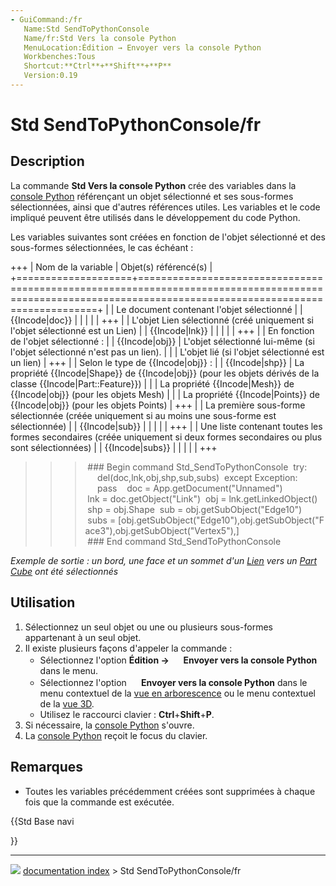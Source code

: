 ```yaml
---
- GuiCommand:/fr
   Name:Std SendToPythonConsole
   Name/fr:Std Vers la console Python
   MenuLocation:Édition → Envoyer vers la console Python
   Workbenches:Tous
   Shortcut:**Ctrl**+**Shift**+**P**
   Version:0.19
---
```


# Std SendToPythonConsole/fr

## Description

La commande **Std Vers la console Python** crée des variables dans la [console Python](Python_console/fr.md) référençant un objet sélectionné et ses sous-formes sélectionnées, ainsi que d\'autres références utiles. Les variables et le code impliqué peuvent être utilisés dans le développement du code Python.

Les variables suivantes sont créées en fonction de l\'objet sélectionné et des sous-formes sélectionnées, le cas échéant :

+++
| Nom de la variable | Objet(s) référencé(s)                                                                                                                                     |
+====================+===========================================================================================================================================================+
|     | Le document contenant l\'objet sélectionné                                                                                                                |
| {{Incode|doc}}     |                                                                                                                                                           |
|                 |                                                                                                                                                           |
+++
|     | L\'objet Lien sélectionné (créé uniquement si l\'objet sélectionné est un Lien)                                                                           |
| {{Incode|lnk}}     |                                                                                                                                                           |
|                 |                                                                                                                                                           |
+++
|     | En fonction de l\'objet sélectionné :                                                                                                                     |
| {{Incode|obj}}     | L\'objet sélectionné lui-même (si l\'objet sélectionné n\'est pas un lien).                                                                               |
|                 | L\'objet lié (si l\'objet sélectionné est un lien)                                                                                                        |
+++
|     | Selon le type de {{Incode|obj}} :                                                                                                           |
| {{Incode|shp}}     | La propriété {{Incode|Shape}} de {{Incode|obj}} (pour les objets dérivés de la classe {{Incode|Part::Feature}}) |
|                 | La propriété {{Incode|Mesh}} de {{Incode|obj}} (pour les objets Mesh)                                                         |
|                    | La propriété {{Incode|Points}} de {{Incode|obj}} (pour les objets Points)                                                     |
+++
|     | La première sous-forme sélectionnée (créée uniquement si au moins une sous-forme est sélectionnée)                                                        |
| {{Incode|sub}}     |                                                                                                                                                           |
|                 |                                                                                                                                                           |
+++
|     | Une liste contenant toutes les formes secondaires (créée uniquement si deux formes secondaires ou plus sont sélectionnées)                                |
| {{Incode|subs}}    |                                                                                                                                                           |
|                 |                                                                                                                                                           |
+++

>>> ### Begin command Std_SendToPythonConsole
>>> try:
>>>     del(doc,lnk,obj,shp,sub,subs)
>>> except Exception:
>>>     pass
>>> 
>>> doc = App.getDocument("Unnamed")
>>> lnk = doc.getObject("Link")
>>> obj = lnk.getLinkedObject()
>>> shp = obj.Shape
>>> sub = obj.getSubObject("Edge10")
>>> subs = [obj.getSubObject("Edge10"),obj.getSubObject("Face3"),obj.getSubObject("Vertex5"),]
>>> ### End command Std_SendToPythonConsole



*Exemple de sortie : un bord, une face et un sommet d'un [Lien](Std_LinkMake/fr.md) vers un [Part Cube](Part_Box/fr.md) ont été sélectionnés*

## Utilisation

1.  Sélectionnez un seul objet ou une ou plusieurs sous-formes appartenant à un seul objet.
2.  Il existe plusieurs façons d\'appeler la commande :
    -   Sélectionnez l\'option **Édition → <img src="images/Std_SendToPythonConsole.svg" width=16px> Envoyer vers la console Python** dans le menu.
    -   Sélectionnez l\'option **<img src="images/Std_SendToPythonConsole.svg" width=16px> Envoyer vers la console Python** dans le menu contextuel de la [vue en arborescence](Tree_view/fr.md) ou le menu contextuel de la [vue 3D](3D_view/fr.md).
    -   Utilisez le raccourci clavier : **Ctrl**+**Shift**+**P**.
3.  Si nécessaire, la [console Python](Python_console/fr.md) s\'ouvre.
4.  La [console Python](Python_console/fr.md) reçoit le focus du clavier.

## Remarques

-   Toutes les variables précédemment créées sont supprimées à chaque fois que la commande est exécutée.





{{Std Base navi

}}



---
![](images/Right_arrow.png) [documentation index](../README.md) > Std SendToPythonConsole/fr
